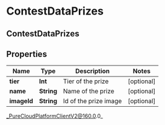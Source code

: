 # ContestDataPrizes

## ContestDataPrizes

## Properties

|Name | Type | Description | Notes|
|------------ | ------------- | ------------- | -------------|
| **tier** | **Int** | Tier of the prize | [optional] |
| **name** | **String** | Name of the prize | [optional] |
| **imageId** | **String** | Id of the prize image | [optional] |



_PureCloudPlatformClientV2@160.0.0_
